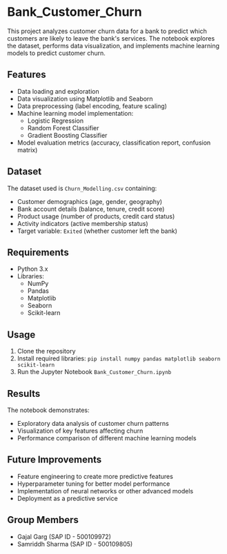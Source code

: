 # Bank_Customer_Churn
This project analyzes customer churn data for a bank to predict which customers are likely to leave the bank's services. The notebook explores the dataset, performs data visualization, and implements machine learning models to predict customer churn.

## Features
- Data loading and exploration
- Data visualization using Matplotlib and Seaborn
- Data preprocessing (label encoding, feature scaling)
- Machine learning model implementation:
  - Logistic Regression
  - Random Forest Classifier
  - Gradient Boosting Classifier
- Model evaluation metrics (accuracy, classification report, confusion matrix)

## Dataset
The dataset used is `Churn_Modelling.csv` containing:
- Customer demographics (age, gender, geography)
- Bank account details (balance, tenure, credit score)
- Product usage (number of products, credit card status)
- Activity indicators (active membership status)
- Target variable: `Exited` (whether customer left the bank)

## Requirements
- Python 3.x
- Libraries:
  - NumPy
  - Pandas
  - Matplotlib
  - Seaborn
  - Scikit-learn

## Usage
1. Clone the repository
2. Install required libraries: `pip install numpy pandas matplotlib seaborn scikit-learn`
3. Run the Jupyter Notebook `Bank_Customer_Churn.ipynb`

## Results
The notebook demonstrates:
- Exploratory data analysis of customer churn patterns
- Visualization of key features affecting churn
- Performance comparison of different machine learning models

## Future Improvements
- Feature engineering to create more predictive features
- Hyperparameter tuning for better model performance
- Implementation of neural networks or other advanced models
- Deployment as a predictive service

## Group Members
- Gajal Garg (SAP ID - 500109972)
- Samriddh Sharma (SAP ID - 500109805)

